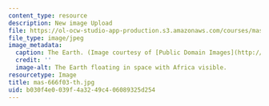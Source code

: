 ```yaml
---
content_type: resource
description: New image Upload
file: https://ol-ocw-studio-app-production.s3.amazonaws.com/courses/mas-666-developmental-entrepreneurship-fall-2003/b030f4e0039f4a3249c406089325d254_mas-666f03-th.jpg
file_type: image/jpeg
image_metadata:
  caption: The Earth. (Image courtesy of [Public Domain Images](http://www.pdimages.com/web6.htm).)
  credit: ''
  image-alt: The Earth floating in space with Africa visible.
resourcetype: Image
title: mas-666f03-th.jpg
uid: b030f4e0-039f-4a32-49c4-06089325d254
---
```

